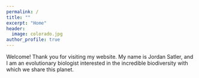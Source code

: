 ```yaml
---
permalink: /
title: ""
excerpt: "Home"
header:
  image: colorado.jpg
author_profile: true
---
```

Welcome! Thank you for visiting my website. My name is Jordan Satler, and I am an evolutionary biologist interested in the incredible biodiversity with which we share this planet.  

